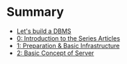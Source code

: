# Summary

* [Let's build a DBMS](README.md)
* [0: Introduction to the Series Articles](days/0.md)
* [1: Preparation & Basic Infrastructure](days/1.md)
* [2: Basic Concept of Server](days/2.md)
